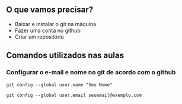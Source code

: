 ## O que vamos precisar?
- Baixar e instalar o git na máquina
- Fazer uma conta no github
- Criar um repositório
  

## Comandos utilizados nas aulas
### Configurar o e-mail e nome no git de acordo com o github
``git config --global user.name "Seu Nome"``

``git config --global user.email seuemail@exemplo.com``
